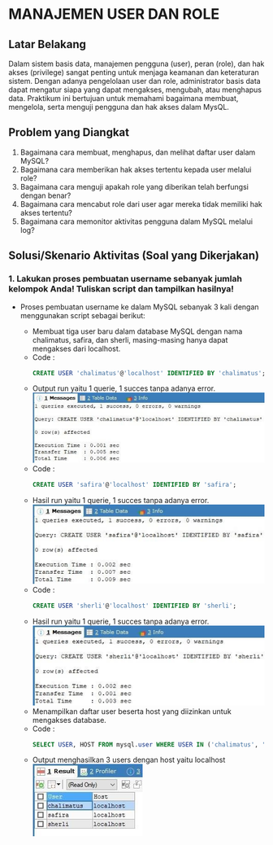 # MANAJEMEN USER DAN ROLE

## Latar Belakang
Dalam sistem basis data, manajemen pengguna (user), peran (role), dan hak akses (privilege) sangat penting untuk menjaga keamanan dan keteraturan sistem. Dengan adanya pengelolaan user dan role, administrator basis data dapat mengatur siapa yang dapat mengakses, mengubah, atau menghapus data. Praktikum ini bertujuan untuk memahami bagaimana membuat, mengelola, serta menguji pengguna dan hak akses dalam MysQL.

## Problem yang Diangkat
1. Bagaimana cara membuat, menghapus, dan melihat daftar user dalam MySQL?
2. Bagaimana cara memberikan hak akses tertentu kepada user melalui role?
3. Bagaimana cara menguji apakah role yang diberikan telah berfungsi dengan benar?
4. Bagaimana cara mencabut role dari user agar mereka tidak memiliki hak akses tertentu?
5. Bagaimana cara memonitor aktivitas pengguna dalam MySQL melalui log?

## Solusi/Skenario Aktivitas (Soal yang Dikerjakan)

### 1. Lakukan proses pembuatan username sebanyak jumlah kelompok Anda! Tuliskan script dan tampilkan hasilnya!

- Proses pembuatan username ke dalam MySQL sebanyak 3 kali dengan menggunakan script sebagai berikut:

  -	Membuat tiga user baru dalam database MySQL dengan nama chalimatus, safira, dan sherli, masing-masing hanya dapat mengakses dari localhost.
  -	Code :
    ```sql
    CREATE USER 'chalimatus'@'localhost' IDENTIFIED BY 'chalimatus';
  -	Output run yaitu 1 querie, 1 succes tanpa adanya error.
![Gambar 1](Gambar1.jpg)
  - Code :
   	```sql
    CREATE USER 'safira'@'localhost' IDENTIFIED BY 'safira';
  - Hasil run yaitu 1 querie, 1 succes tanpa adanya error.
![Gambar 2](Gambar2.jpg)
  - Code :
    ```sql
    CREATE USER 'sherli'@'localhost' IDENTIFIED BY 'sherli';
  - Hasil run yaitu 1 querie, 1 succes tanpa adanya error.
![Gambar 3](Gambar3.jpg)
  -	Menampilkan daftar user beserta host yang diizinkan untuk mengakses database.
  - Code :
    ```sql
    SELECT USER, HOST FROM mysql.user WHERE USER IN ('chalimatus', 'safira', 'sherli');
  - Output menghasilkan 3 users dengan host yaitu localhost
![Gambar 4](Gambar4.jpg)
